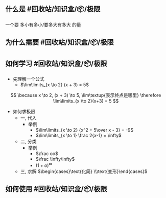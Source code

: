 ## 什么是 #回收站/知识盒/📦/极限

一个要 多小有多小/要多大有多大 的量

## 为什么需要 #回收站/知识盒/📦/极限

## 如何学习 #回收站/知识盒/📦/极限

* 先理解一个公式
	* $\lim\limits_{x \to 2} (x + 3) = 5$

$$
\because x \to 2, (x + 3) \to 5, \lim\textup{表示终点是哪里}
\therefore \lim\limits_{x \to 2}(x+3) = 5
$$

* 如何求极限
	* 一, 代入
		* 举例
			* $\lim\limits_{x \to 2} {x^2 + 5\over x - 3} = -9$
			* $\lim\limits_{x \to 1} \frac 2{x-1} = \infty$
	* 二, 分类
		* 举例
			* $\frac oo$
			* $\frac \infty\infty$
			* $(1 + o)^\infty$
	* 三, 求解 $\begin{cases}\text{化简} \\\text{变形}\end{cases}$

## 如何使用 #回收站/知识盒/📦/极限
